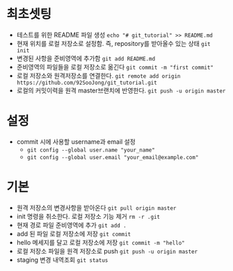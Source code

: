 
# 최초셋팅
- 테스트를 위한 README 파일 생성 `echo "# git_tutorial" >> README.md`
- 현재 위치를 로컬 저장소로 설정함. 즉, repository를 받아올수 있는 상태 `git init`
-  변경된 사항을 준비영역에 추가함 `git add README.md`
- 준비영역의 파일들을 로컬 저장소로 옮긴다 `git commit -m "first commit"`
- 로컬 저장소와 원격저장소를 연결한다. `git remote add origin https://github.com/92SooJong/git_tutorial.git`
- 로컬의 커밋이력을 원격 master브랜치에 반영한다.  `git push -u origin master`

# 설정
- commit 시에 사용할 username과 email 설정
  - `git config --global user.name "your_name"`
  - `git config --global user.email "your_email@example.com"`

# 기본
- 원격 저장소의 변경사항을 받아온다 `git pull origin master`
- init 명령을 취소한다. 로컬 저장소 기능 제거 `rm -r .git`
- 현재 경로 파일 준비영역에 추가 `git add .`
- add 된 파일 로컬 저장소에 저장 `git commit`
- hello 메세지를 달고 로컬 저장소에 저장 `git commit -m "hello"`
- 로컬 저장소 파일을 원격 저장소로 push `git push -u origin master`
- staging 변경 내역조회 `git status`

